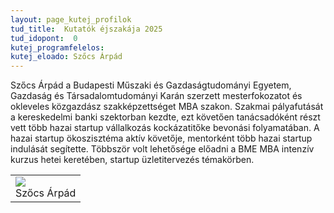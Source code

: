 ```yaml
---
layout: page_kutej_profilok
tud_title:  Kutatók éjszakája 2025
tud_idopont:  0
kutej_programfelelos: 
kutej_eloado: Szőcs Árpád
---
```


Szőcs Árpád a Budapesti Műszaki és Gazdaságtudományi Egyetem, Gazdaság és Társadalomtudományi Karán szerzett mesterfokozatot és okleveles közgazdász szakképzettséget MBA szakon. 
Szakmai pályafutását a kereskedelmi banki szektorban kezdte, ezt követően tanácsadóként részt vett több hazai startup vállalkozás kockázatitőke bevonási folyamatában. 
A hazai startup ökoszisztéma aktív követője, mentorként több hazai startup indulását segítette. Többször volt lehetősége előadni a BME MBA intenzív kurzus hetei keretében, startup üzletitervezés témakörben. 

<table class="picture">
<tr>
<td>

<div class="gallery">
    <img src="images/Szőcs_Árpád.png" max-width="250" max-height="200">
  <div class="desc">Szőcs Árpád</div>
</div>

</td>
</tr>
</table>
